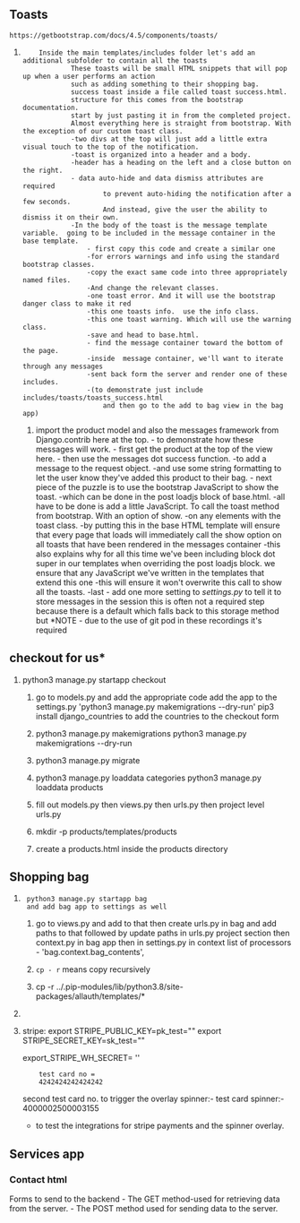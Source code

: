  ## Toasts 
    https://getbootstrap.com/docs/4.5/components/toasts/

 1.         Inside the main templates/includes folder let's add an additional subfolder to contain all the toasts
                    These toasts will be small HTML snippets that will pop up when a user performs an action
                    such as adding something to their shopping bag.
                    success toast inside a file called toast success.html.
                    structure for this comes from the bootstrap documentation.
                    start by just pasting it in from the completed project.
                    Almost everything here is straight from bootstrap. With the exception of our custom toast class.
                    -two divs at the top will just add a little extra visual touch to the top of the notification.
                    -toast is organized into a header and a body.
                    -header has a heading on the left and a close button on the right.
                    - data auto-hide and data dismiss attributes are required
                            to prevent auto-hiding the notification after a few seconds.
                            And instead, give the user the ability to dismiss it on their own.
                    -In the body of the toast is the message template variable.  going to be included in the message container in the base template.
                        - first copy this code and create a similar one
                        -for errors warnings and info using the standard bootstrap classes.
                        -copy the exact same code into three appropriately named files.
                        -And change the relevant classes.
                        -one toast error. And it will use the bootstrap danger class to make it red
                        -this one toasts info.  use the info class.
                        -this one toast warning. Which will use the warning class.
                        -save and head to base.html.
                        - find the message container toward the bottom of the page.
                        -inside  message container, we'll want to iterate through any messages
                        -sent back form the server and render one of these includes.
                        -(to demonstrate just include includes/toasts/toasts_success.html
                            and then go to the add to bag view in the bag app)
    1.  import the product model and also the messages framework
                        from Django.contrib here at the top.
                        - to demonstrate how these messages will work.
                        - first get the product at the top of the view here.
                        - then use the messages dot success function.
                        -to add a message to the request object.
                        -and use some string formatting to let the user know they've added this product to their bag.
                        - next piece of the puzzle is to use the bootstrap JavaScript to show the toast.
                        -which can be done in the post loadjs block of base.html.
                        -all have to be done is add a little JavaScript. To call the toast method from bootstrap. With an option of show.
                        -on any elements with the toast class.
                        -by putting this in the base HTML template will ensure that every page that loads
                            will immediately call the show option on all toasts that have been rendered in the messages container
                        -this also explains why for all this time we've been including block dot super in
                            our templates when overriding the post loadjs block.  we ensure that any JavaScript we've written in the templates that extend this one
                        -this will ensure it won't overwrite this call to show all the toasts.
                        -last - add one more setting to *settings.py* to tell it to store messages in the session this is
                                often not a required step because there is a default which falls back to this
                                storage method but *NOTE - due to the use of git pod in these recordings it's required
##  checkout                         for us*
1.  python3 manage.py startapp checkout

    1. go to models.py and add the appropriate code 
        add the app to the settings.py
        'python3 manage.py makemigrations --dry-run' 
        pip3 install django_countries to add the countries to the checkout form
    1.  python3 manage.py makemigrations
        python3 manage.py makemigrations --dry-run
    1.  python3 manage.py migrate
    1.  python3 manage.py loaddata categories
        python3 manage.py loaddata products
    1.  fill out models.py then views.py then urls.py then project level urls.py

    1.  mkdir -p products/templates/products
    1.  create a products.html inside the products directory


    
##  Shopping bag
1.      python3 manage.py startapp bag  
        and add bag app to settings as well
   1.   go to views.py and add to that
        then create urls.py in bag and add paths to that
        followed by update paths in urls.py project
        section 
        then context.py in bag app
        then in settings.py in context list of processors -  'bag.context.bag_contents',
        
   
   1.   `cp - r` means copy recursively
   1.   cp -r ../.pip-modules/lib/python3.8/site-packages/allauth/templates/*
            
1.          
1.  stripe:
    export STRIPE_PUBLIC_KEY=pk_test=""
    export STRIPE_SECRET_KEY=sk_test=""

    export_STRIPE_WH_SECRET= ''

            test card no = 
            4242424242424242
    second test card no. to trigger the overlay spinner:- 
        test card spinner:- 4000002500003155
    -   to test the integrations for stripe payments and the spinner overlay.        
  
## Services app

### Contact html 
Forms to send to the backend - The GET method-used for retrieving data from the server. 
                             - The POST method used for sending data to the server.